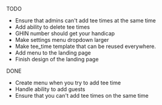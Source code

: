 TODO

- Ensure that admins can't add tee times at the same time
- Add ability to delete tee times
- GHIN number should get your handicap
- Make settings menu dropdown larger
- Make tee_time template that can be reused everywhere.
- Add menu to the landing page
- Finish design of the landing page

DONE

- Create menu when you try to add tee time
- Handle ability to add guests
- Ensure that you can't add tee times on the same time
